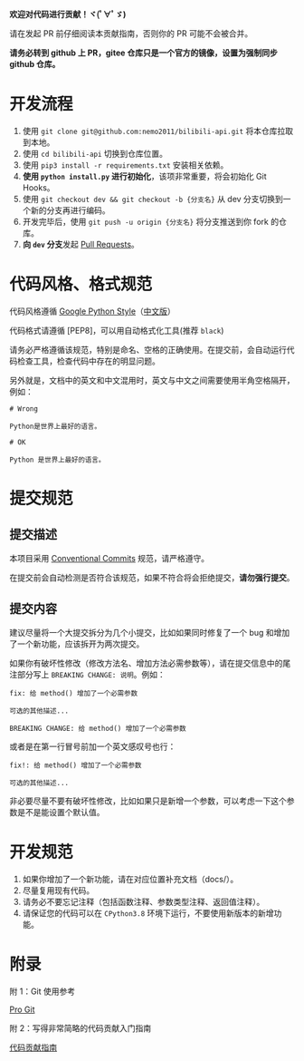 **欢迎对代码进行贡献！ヾ(ﾟ∀ﾟゞ)**

请在发起 PR 前仔细阅读本贡献指南，否则你的 PR 可能不会被合并。

**请务必转到 github 上 PR，gitee 仓库只是一个官方的镜像，设置为强制同步 github 仓库。**

# 开发流程

1. 使用 `git clone git@github.com:nemo2011/bilibili-api.git` 将本仓库拉取到本地。
2. 使用 `cd bilibili-api` 切换到仓库位置。
3. 使用 `pip3 install -r requirements.txt` 安装相关依赖。
4. **使用 `python install.py` 进行初始化**，该项非常重要，将会初始化 Git Hooks。
5. 使用 `git checkout dev && git checkout -b {分支名}` 从 dev 分支切换到一个新的分支再进行编码。
6. 开发完毕后，使用 `git push -u origin {分支名}` 将分支推送到你 fork 的仓库。
7. **向 `dev` 分支**发起 [Pull Requests](https://github.com/nemo2011/bilibili-api/pulls)。

# 代码风格、格式规范

代码风格遵循 [Google Python Style](https://google.github.io/styleguide/pyguide.html)（[中文版](https://google-styleguide.readthedocs.io/zh_CN/latest/google-python-styleguide/contents.html)）

代码格式请遵循 [PEP8]，可以用自动格式化工具(推荐 `black`)

请务必严格遵循该规范，特别是命名、空格的正确使用。在提交前，会自动运行代码检查工具，检查代码中存在的明显问题。

另外就是，文档中的英文和中文混用时，英文与中文之间需要使用半角空格隔开，例如：

```
# Wrong

Python是世界上最好的语言。

# OK

Python 是世界上最好的语言。
```

# 提交规范

## 提交描述

本项目采用 [Conventional Commits](https://www.conventionalcommits.org/zh-hans/v1.0.0/) 规范，请严格遵守。

在提交前会自动检测是否符合该规范，如果不符合将会拒绝提交，**请勿强行提交**。

## 提交内容

建议尽量将一个大提交拆分为几个小提交，比如如果同时修复了一个 bug 和增加了一个新功能，应该拆开为两次提交。

如果你有破坏性修改（修改方法名、增加方法必需参数等），请在提交信息中的尾注部分写上 `BREAKING CHANGE: 说明`。例如：

```
fix: 给 method() 增加了一个必需参数

可选的其他描述...

BREAKING CHANGE: 给 method() 增加了一个必需参数
```

或者是在第一行冒号前加一个英文感叹号也行：

```
fix!: 给 method() 增加了一个必需参数

可选的其他描述...
```

非必要尽量不要有破坏性修改，比如如果只是新增一个参数，可以考虑一下这个参数是不是能设置个默认值。


# 开发规范

1. 如果你增加了一个新功能，请在对应位置补充文档（docs/）。
2. 尽量复用现有代码。
3. 请务必不要忘记注释（包括函数注释、参数类型注释、返回值注释）。
4. 请保证您的代码可以在 `CPython3.8` 环境下运行，不要使用新版本的新增功能。

# 附录

附 1：Git 使用参考

[Pro Git](https://progit.cn/)

附 2：写得非常简略的代码贡献入门指南

[代码贡献指南](/.github/CODING.md)
